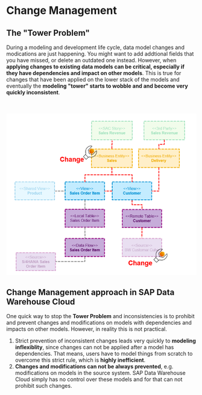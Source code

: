 # Change Management

## The "Tower Problem"
During a modeling and development life cycle, data model changes and modications are just happening. You might want to add addtional fields that you have missed, or delete an outdated one instead. However, when **applying changes to existing data models can be critical, especially if they have dependencies and impact on other models**. This is true for changes that have been applied on the lower stack of the models and eventually the **modeling "tower" starts to wobble and and become very quickly inconsistent**.

<br><br>![](/exercises/ex1/images/cm_01.png)

## Change Management approach in SAP Data Warehouse Cloud
One quick way to stop the **Tower Problem** and inconsistencies is to prohibit and prevent changes and modifications on models with dependencies and impacts on other models.
However, in reality this is not practical. 
1. Strict prevention of inconsistent changes leads very quickly to **modeling inflexiblity**, since changes can not be applied after a model has dependencies. That means, users have to model things from scratch to overcome this strict rule, which is **highly inefficient**.
2. **Changes and modifications can not be always prevented**, e.g. modifications on models in the source system. SAP Data Warehouse Cloud simply has no control over these models and for that can not prohibit such changes. 
